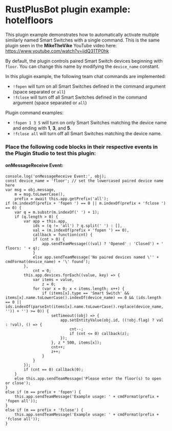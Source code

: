 # **RustPlusBot** plugin example: hotelfloors

This plugin example demonstrates how to automatically activate multiple similarly named Smart Switches with a single command. This is the same plugin seen in the **MikeTheVike** YouTube video here: https://www.youtube.com/watch?v=ijdQ31TP0hk

By default, the plugin controls paired Smart Switch devices beginning with `floor`. You can change this name by modifying the `device_name` constant.

In this plugin example, the following team chat commands are implemented:

- `!fopen` will turn on all Smart Switches defined in the command argument (space separated or `all`)
- `!fclose` will turn off all Smart Switches defined in the command argument (space separated or `all`)

Plugin command examples:

- `!fopen 1 3 5` will turn on only Smart Switches matching the device name and ending with **1**, **3**, and **5**.
- `!fclose all` will turn off all Smart Switches matching the device name.

### Place the following code blocks in their respective events in the Plugin Studio to test this plugin:

#### onMessageReceive Event:

```
console.log('onMessageReceive Event:', obj);
const device_name = 'floor'; // set the lowercased paired device name here
var msg = obj.message,
    m = msg.toLowerCase(),
    prefix = await this.app.getPrefix('all');
if (m.indexOf(prefix + 'fopen ') == 0 || m.indexOf(prefix + 'fclose ') == 0) {
    var q = m.substr(m.indexOf(' ') + 1);
    if (q.length > 0) {
        var app = this.app,
            ids = (q != 'all') ? q.split(' ') : [],
            val = (m.indexOf(prefix + 'fopen ') == 0),
            callback = function(cnt) {
            if (cnt > 0) {
                app.sendTeamMessage(((val) ? 'Opened' : 'Closed') + ' floors: ' + q);
            }
            else app.sendTeamMessage('No paired devices named \'' + cmdFormat(device_name) + '\' found');
        },
            cnt = 0;
        this.app.devices.forEach((value, key) => {
            var items = value,
                z = 0;
            for (var x = 0; x < items.length; x++) {
                if (items[x].type == 'Smart Switch' && items[x].name.toLowerCase().indexOf(device_name) == 0 && (ids.length == 0 || ids.indexOf(parseInt(items[x].name.toLowerCase().replace(device_name, '')) + '') >= 0)) {
                    setTimeout((obj) => {
                        app.setEntityValue(obj.id, ((!obj.flag) ? val : !val), () => {
                            cnt--;
                            if (cnt <= 0) callback(z);
                        });
                    }, z * 500, items[x]);
                    cnt++;
                    z++;
                }
            }
        });
        if (cnt == 0) callback(0);
    }
    else this.app.sendTeamMessage('Please enter the floor(s) to open or close');
}
else if (m == prefix + 'fopen') {
    this.app.sendTeamMessage('Example usage: ' + cmdFormat(prefix + 'fopen all'));
}
else if (m == prefix + 'fclose') {
    this.app.sendTeamMessage('Example usage: ' + cmdFormat(prefix + 'fclose all'));
}
```
